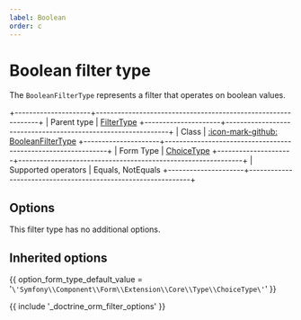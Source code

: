 ```yaml
---
label: Boolean
order: c
---
```


# Boolean filter type

The `BooleanFilterType` represents a filter that operates on boolean values.

+---------------------+--------------------------------------------------------------+
| Parent type         | [FilterType](../filter)
+---------------------+--------------------------------------------------------------+
| Class               | [:icon-mark-github: BooleanFilterType](https://github.com/Kreyu/data-table-bundle/blob/main/src/Filter/Type/BooleanFilterType.php)
+---------------------+--------------------------------------------------------------+
| Form Type           | [ChoiceType](https://symfony.com/doc/current/reference/forms/types/choice.html)
+---------------------+--------------------------------------------------------------+
| Supported operators | Equals, NotEquals
+---------------------+--------------------------------------------------------------+

## Options

This filter type has no additional options.

## Inherited options

{{ option_form_type_default_value = '`\'Symfony\\Component\\Form\\Extension\\Core\\Type\\ChoiceType\'`' }}

{{ include '_doctrine_orm_filter_options' }}
